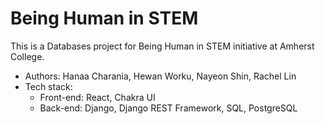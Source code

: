 # Being Human in STEM

This is a Databases project for Being Human in STEM initiative at Amherst College.

* Authors: Hanaa Charania, Hewan Worku, Nayeon Shin, Rachel Lin
* Tech stack:
  - Front-end: React, Chakra UI
  - Back-end: Django, Django REST Framework, SQL, PostgreSQL
